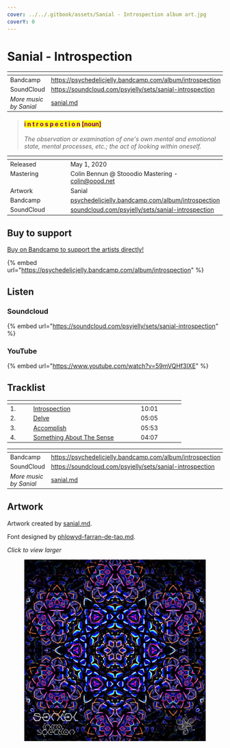 ```yaml
---
cover: ../../.gitbook/assets/Sanial - Introspection album art.jpg
coverY: 0
---
```


# Sanial - Introspection

<table data-view="cards"><thead><tr><th></th><th data-hidden data-card-target data-type="content-ref"></th></tr></thead><tbody><tr><td>Bandcamp</td><td><a href="https://psychedelicjelly.bandcamp.com/album/introspection">https://psychedelicjelly.bandcamp.com/album/introspection</a></td></tr><tr><td>SoundCloud</td><td><a href="https://soundcloud.com/psyjelly/sets/sanial-introspection">https://soundcloud.com/psyjelly/sets/sanial-introspection</a></td></tr><tr><td><em>More music by Sanial</em></td><td><a href="../../artists/music/sanial.md">sanial.md</a></td></tr></tbody></table>

> #### <mark style="color:purple;">**i n t r o s p e c t i o n**</mark> <mark style="color:purple;"></mark>  <mark style="color:purple;"></mark><mark style="color:purple;">\[noun]</mark>
>
> _The observation or examination of one's own mental and emotional state, mental processes, etc.; the act of looking within oneself._

<table data-header-hidden><thead><tr><th width="128" valign="top"></th><th></th></tr></thead><tbody><tr><td valign="top">Released</td><td>May 1, 2020</td></tr><tr><td valign="top">Mastering</td><td>Colin Bennun @ Stooodio Mastering - <a href="mailto:colin@oood.net">colin@oood.net</a> </td></tr><tr><td valign="top">Artwork</td><td>Sanial</td></tr><tr><td valign="top">Bandcamp</td><td><a href="https://psychedelicjelly.bandcamp.com/album/introspection">psychedelicjelly.bandcamp.com/album/introspection</a> </td></tr><tr><td valign="top">SoundCloud</td><td><a href="https://soundcloud.com/psyjelly/sets/sanial-introspection">soundcloud.com/psyjelly/sets/sanial-introspection</a> </td></tr></tbody></table>

## Buy to support

[Buy on Bandcamp to support the artists directly!](https://psychedelicjelly.bandcamp.com/album/introspection)&#x20;

{% embed url="https://psychedelicjelly.bandcamp.com/album/introspection" %}

## Listen

### Soundcloud

{% embed url="https://soundcloud.com/psyjelly/sets/sanial-introspection" %}

### YouTube

{% embed url="https://www.youtube.com/watch?v=59mVQHf3lXE" %}

## Tracklist

<table data-header-hidden><thead><tr><th width="40"></th><th width="237.3333740234375"></th><th width="87.44439697265625"></th></tr></thead><tbody><tr><td>1.</td><td><a href="https://psychedelicjelly.bandcamp.com/track/introspection">Introspection</a> </td><td>10:01</td></tr><tr><td>2.</td><td><a href="https://psychedelicjelly.bandcamp.com/track/delve">Delve</a> </td><td>05:05</td></tr><tr><td>3.</td><td><a href="https://psychedelicjelly.bandcamp.com/track/accomplish">Accomplish</a> </td><td>05:53</td></tr><tr><td>4.</td><td><a href="https://psychedelicjelly.bandcamp.com/track/something-about-the-sense">Something About The Sense</a> </td><td>04:07</td></tr></tbody></table>

<table data-view="cards"><thead><tr><th></th><th data-hidden data-card-target data-type="content-ref"></th></tr></thead><tbody><tr><td>Bandcamp</td><td><a href="https://psychedelicjelly.bandcamp.com/album/introspection">https://psychedelicjelly.bandcamp.com/album/introspection</a></td></tr><tr><td>SoundCloud</td><td><a href="https://soundcloud.com/psyjelly/sets/sanial-introspection">https://soundcloud.com/psyjelly/sets/sanial-introspection</a></td></tr><tr><td><em>More music by Sanial</em></td><td><a href="../../artists/music/sanial.md">sanial.md</a></td></tr></tbody></table>

## Artwork

Artwork created by [sanial.md](../../artists/music/sanial.md "mention").

Font designed by [phlowyd-farran-de-tao.md](../../artists/graphic/phlowyd-farran-de-tao.md "mention").

_Click to view larger_

<figure><img src="../../.gitbook/assets/Sanial - Introspection album art.jpg" alt=""><figcaption></figcaption></figure>
